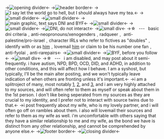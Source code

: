 ->![opening divider](https://64.media.tumblr.com/6dc7aee5e741a662292c0a0f521fcd9e/b37fe1d17aad1e37-45/s2048x3072/699bba85a99c7ced046b8d753da9e00d69bc3536.jpg)<-
->![header border](https://64.media.tumblr.com/eea735bc131fac1ac4d5a83c6198bbcb/00959cf2a8e71467-c6/s2048x3072/f111e5189141b45ea9031e49cef7a849207d82af.pnj)<-
->![I say let the world go to hell, but I should always have my tea.](https://64.media.tumblr.com/3aee424b9076239f7490a5d8726b083a/03ef1721da2dea99-d7/s1280x1920/a2a32eabcf954b871c0ce312178f79b5000d48c3.pnj)<-
->![small divider](https://64.media.tumblr.com/393a9e074f79372236096df023bc70de/df13d711759e4a3b-ad/s2048x3072/5053bdcb1e7c71a61bac4ab842770859e9f6e459.jpg)<-
->![small divider](https://64.media.tumblr.com/393a9e074f79372236096df023bc70de/df13d711759e4a3b-ad/s2048x3072/5053bdcb1e7c71a61bac4ab842770859e9f6e459.jpg)<-
->![main graphic, text says DNI and BYF](https://64.media.tumblr.com/18d4cdeae3dc1fc3292537ec6b0eb020/cde02ebbbf1f503b-e2/s2048x3072/92d4410554d634e07037b0fcd85b60ce9be044c5.pnj)<-
->![small divider](https://64.media.tumblr.com/393a9e074f79372236096df023bc70de/df13d711759e4a3b-ad/s2048x3072/5053bdcb1e7c71a61bac4ab842770859e9f6e459.jpg)<-
->![small divider](https://64.media.tumblr.com/393a9e074f79372236096df023bc70de/df13d711759e4a3b-ad/s2048x3072/5053bdcb1e7c71a61bac4ab842770859e9f6e459.jpg)<-
->![DNI, do not interact](https://64.media.tumblr.com/89bab79e19608f34b089b5ee74b6a4b8/18d0f9c0884fbd42-42/s250x400/c533b0445668f5d8e24086e4317f160eb3a0c736.pnj)<-
->![small div](https://64.media.tumblr.com/ed96130bddee8db6e743c39eca1344e7/9113e03ae63966f9-04/s400x600/2d04283d7bc27073deb561ba98a1330f403dc8cd.pnj)<-
->☆  ---  basic dni criteria﹐anti-neopronouns/xenogenders﹐radqueer﹐
anti-palestine/pro-israel﹐character IRLs who refer to fictives as "doubles"﹐
identify with or as [him](https://villains.fandom.com/wiki/Fyodor_Dostoyevsky)﹐lovemail [him](https://bungostraydogs.fandom.com/wiki/Nikolai_Gogol) or claim to be his number one fan﹐
anti-fyolai﹐anti-rarepairs<-
->![small divider](https://64.media.tumblr.com/393a9e074f79372236096df023bc70de/df13d711759e4a3b-ad/s2048x3072/5053bdcb1e7c71a61bac4ab842770859e9f6e459.jpg)<-
->![BYF, before you follow](https://64.media.tumblr.com/1e9050d449d762868327b230097f4378/18d0f9c0884fbd42-63/s250x400/b6fa6cc1b5884c6d267a3658fb6d7b3adfcf6cbc.pnj)<-
->![small div](https://64.media.tumblr.com/ed96130bddee8db6e743c39eca1344e7/9113e03ae63966f9-04/s400x600/2d04283d7bc27073deb561ba98a1330f403dc8cd.pnj)<-
->☆  ---  i am disabled, and may post about it semi-frequently. i have
autism, NPD, BPD, OCD, DID, and ADHD, in addition to other conditions, 
and this will affect how I behave. I am a syshost, but typically, I'll be
the main alter posting, and we won't typically leave indication of
when others are fronting unless it's important.<-
->i am a splitroject of many, most notably [1](https://villains.fandom.com/wiki/Fyodor_Dostoyevsky), [2](https://moriarty-the-patriot.fandom.com/wiki/William_James_Moriarty), and [3](https://jujutsu-kaisen.fandom.com/wiki/Choso), and i am very
highly attached to my sources, and will often refer to them as myself
or speak about them in the 1st person. I don't like being seperated
from my sources as they are crucial to my identity, and I prefer not
to interact with source twins due to that.<-
->i post frequently about my wife, who is my lovely partner, and i will
often go off on rambles about them. i also will lovemail their sources
and refer to them as my wife as well. i'm uncomfortable with others
saying that they have a similar relationship to me and my wife, as the
bond we have is distinct from any other relationship, and cannot be
comprehended by anyone else.<-
->![footer border](https://64.media.tumblr.com/dec5d3f7ced7f159ffb51033530453b0/00959cf2a8e71467-93/s2048x3072/32a1a9328c79e7593d944ea152bfb556701c30bf.pnj)<-
->![closing divider](https://64.media.tumblr.com/6dc7aee5e741a662292c0a0f521fcd9e/b37fe1d17aad1e37-45/s2048x3072/699bba85a99c7ced046b8d753da9e00d69bc3536.jpg)<-